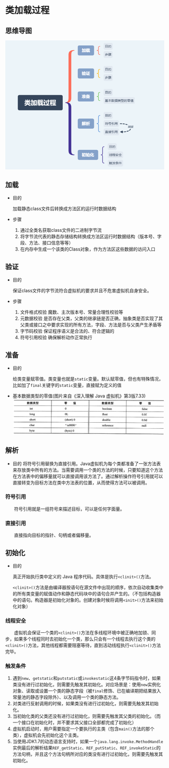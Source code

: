 # 类加载过程

## 思维导图

![类加载过程](../../xmind/类加载过程.png)

## 加载

- 目的

    加载静态class文件后转换成方法区的运行时数据结构

- 步骤
    1. 通过全类名获取class文件的二进制字节流
    2. 将字节流代表的静态存储结构转换成方法区运行时数据结构（版本号、字段、方法、接口信息等等）
    3. 在内存中生成一个该类的Class对象，作为方法区这些数据的访问入口

## 验证

- 目的

    保证class文件的字节流符合虚拟机的要求并且不危害虚拟机自身安全。

- 步骤
    1. 文件格式校验 魔数、主次版本号、常量合理性校验等
    2. 元数据校验 是否存在父类，父类的继承链是否正确，抽象类是否实现了其父类或接口之中要求实现的所有方法，字段、方法是否与父类产生矛盾等
    3. 字节码校验 保证程序语义是合法的、符合逻辑的
    4. 符号引用校验 确保解析动作正常执行

## 准备

- 目的

    给类变量赋零值。类变量也就是`static`变量。默认赋零值，但也有特殊情况，比如加了`final`关键字的`static`变量，直接赋为定义的值

- 基本数据类型的零值(图片来自《深入理解 Java 虚拟机》第3版7.33)
![基本数据类型的零值](../../pictures/基本数据类型的零值.png)

## 解析

- 目的
    将符号引用替换为直接引用。Java虚拟机为每个类都准备了一张方法表来存放类中所有的方法。当需要调用一个类的方法的时候，只要知道这个方法在方法表中的偏移量就可以直接调用该方法了。通过解析操作符号引用就可以直接转变为目标方法在类中方法表的位置，从而使得方法可以被调用。

### 符号引用

&emsp;&emsp;符号引用就是一组符号来描述目标，可以是任何字面量。

### 直接引用

&emsp;&emsp;直接指向目标的指针、句柄或者偏移量。

## 初始化

- 目的

    真正开始执行类中定义的 Java 程序代码。具体是执行`<clinit>()`方法。

    `<clinit>()`方法是由编译器按语句在源文件中出现的顺序，依次自动收集类中的所有类变量的赋值动作和静态代码块中的语句合并产生的。（不包括构造器中的语句。构造器是初始化对象的。创建对象时候将调用`<init>()`方法来初始化对象）

### 线程安全

&emsp;&emsp;虚拟机会保证一个类的`<clinit>()`方法在多线程环境中被正确地加锁、同步，如果多个线程同时去初始化一个类，那么只会有一个线程去执行这个类的`<clinit>()`方法，其他线程都需要阻塞等待，直到活动线程执行`<clinit>()`方法完毕。

### 触发条件

1. 遇到`new`、`getstatic`和`putstatic`或`invokestatic`这4条字节码指令时，如果类没有进行过初始化，则需要先触发其初始化。对应场景是：使用`new`实例化对象、读取或设置一个类的静态字段（被`final`修饰、已在编译期把结果放入常量池的静态字段除外）、以及调用一个类的静态方法。
2. 对类进行反射调用的时候，如果类没有进行过初始化，则需要先触发其初始化。
3. 当初始化类的父类还没有进行过初始化，则需要先触发其父类的初始化。（而一个接口在初始化时，并不要求其父接口全部都完成了初始化）
4. 虚拟机启动时，用户需要指定一个要执行的主类（包含`main()`方法的那个类），虚拟机会先初始化这个主类。
5. 当使用JDK1.7的动态语言支持时，如果一个`java.lang.invoke.MethodHandle`实例最后的解析结果`REF_getStatic`、`REF_putStatic`、`REF_invokeStatic`的方法句柄，并且这个方法句柄所对应的类没有进行过初始化，则需要先触发其初始化。

